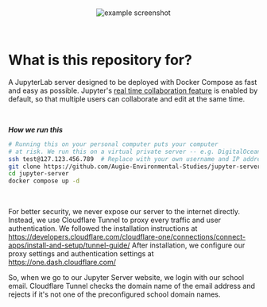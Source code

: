 <br>
<p align="center">
  <img alt="example screenshot" src="https://user-images.githubusercontent.com/19341857/201000605-2828bf29-da22-489d-8e09-649832c4b510.png">
</p>
<br>

# What is this repository for?

A JupyterLab server designed to be deployed with Docker Compose
as fast and easy as possible. Jupyter's
[real time collaboration feature](https://jupyterlab.readthedocs.io/en/stable/user/rtc.html)
is enabled by default, so that multiple users can
collaborate and edit at the same time.

<br>

***How we run this***<br>
```bash
# Running this on your personal computer puts your computer
# at risk. We run this on a virtual private server -- e.g. DigitalOcean.
ssh test@127.123.456.789  # Replace with your own username and IP address
git clone https://github.com/Augie-Environmental-Studies/jupyter-server.git
cd jupyter-server
docker compose up -d
```

<br>

For better security, we never expose
our server to the internet directly. Instead, we use Cloudflare Tunnel
to proxy every traffic and user authentication. We followed the installation instructions at
https://developers.cloudflare.com/cloudflare-one/connections/connect-apps/install-and-setup/tunnel-guide/
After installation, we configure our proxy settings and authentication
settings at https://one.dash.cloudflare.com/

So, when we go to our Jupyter Server website,
we login with our school email.
Cloudflare Tunnel checks the domain name of
the email address and rejects if it's not one of
the preconfigured school domain names.

<br>
<br>
